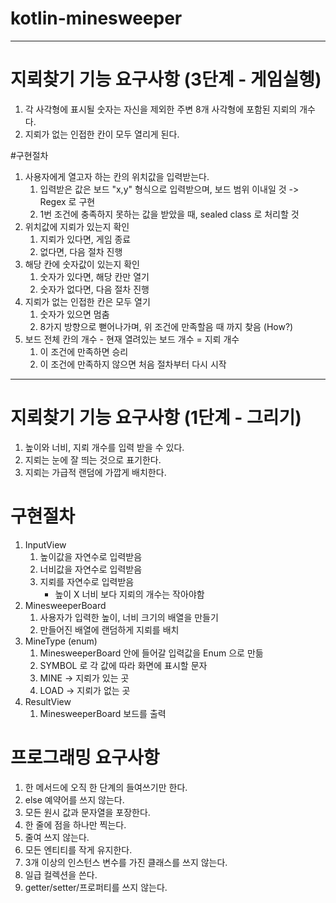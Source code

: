 # kotlin-minesweeper

---
# 지뢰찾기 기능 요구사항 (3단계 - 게임실헹)
1. 각 사각형에 표시될 숫자는 자신을 제외한 주변 8개 사각형에 포함된 지뢰의 개수다.
2. 지뢰가 없는 인접한 칸이 모두 열리게 된다.

#구현절차
1. 사용자에게 열고자 하는 칸의 위치값을 입력받는다.
    1. 입력받은 값은 보드 "x,y" 형식으로 입력받으며, 보드 범위 이내일 것 -> Regex 로 구현
    2. 1번 조건에 충족하지 못하는 값을 받았을 때, sealed class 로 처리할 것
2. 위치값에 지뢰가 있는지 확인 
    1. 지뢰가 있다면, 게임 종료
    2. 없다면, 다음 절차 진행
3. 해당 칸에 숫자값이 있는지 확인
    1. 숫자가 있다면, 해당 칸만 열기
    2. 숫자가 없다면, 다음 절차 진행     
4. 지뢰가 없는 인접한 칸은 모두 열기
    1. 숫자가 있으면 멈춤
    2. 8가지 방향으로 뻗어나가며, 위 조건에 만족할음 때 까지 찾음 (How?)
5. 보드 전체 칸의 개수 - 현재 열려있는 보드 개수 = 지뢰 개수
    1. 이 조건에 만족하면 승리
    2. 이 조건에 만족하지 않으면 처음 절차부터 다시 시작
    
---
# 지뢰찾기 기능 요구사항 (1단계 - 그리기)
1. 높이와 너비, 지뢰 개수를 입력 받을 수 있다.
2. 지뢰는 눈에 잘 띄는 것으로 표기한다.
3. 지뢰는 가급적 랜덤에 가깝게 배치한다.

# 구현절차
1. InputView
    1. 높이값을 자연수로 입력받음
    2. 너비값을 자연수로 입력받음
    3. 지뢰를 자연수로 입력받음
        - 높이 X 너비 보다 지뢰의 개수는 작아야함
2. MinesweeperBoard
    1. 사용자가 입력한 높이, 너비 크기의 배열을 만들기
    2. 만들어진 배열에 랜덤하게 지뢰를 배치
3. MineType (enum)
    1. MinesweeperBoard 안에 들어갈 입력값을 Enum 으로 만듦
    2. SYMBOL 로 각 값에 따라 화면에 표시할 문자
    3. MINE -> 지뢰가 있는 곳
    4. LOAD -> 지뢰가 없는 곳
4. ResultView
    1. MinesweeperBoard 보드를 출력

# 프로그래밍 요구사항
1. 한 메서드에 오직 한 단계의 들여쓰기만 한다.
2. else 예약어를 쓰지 않는다.
3. 모든 원시 값과 문자열을 포장한다.
4. 한 줄에 점을 하나만 찍는다.
5. 줄여 쓰지 않는다.
6. 모든 엔티티를 작게 유지한다.
7. 3개 이상의 인스턴스 변수를 가진 클래스를 쓰지 않는다.
8. 일급 컬렉션을 쓴다.
9. getter/setter/프로퍼티를 쓰지 않는다.
